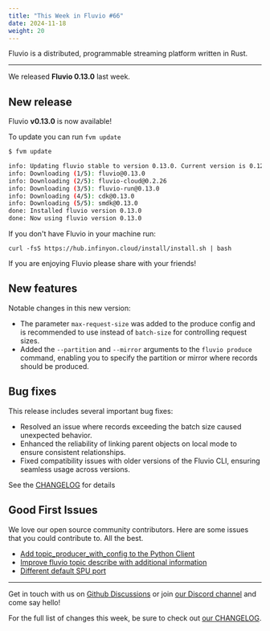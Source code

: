 ```yaml
---
title: "This Week in Fluvio #66"
date: 2024-11-18
weight: 20
---
```

Fluvio is a distributed, programmable streaming platform written in Rust.

---
We released **Fluvio 0.13.0** last week.

## New release
Fluvio **v0.13.0** is now available!

To update you can run `fvm update`

```bash
$ fvm update

info: Updating fluvio stable to version 0.13.0. Current version is 0.12.1.
info: Downloading (1/5): fluvio@0.13.0
info: Downloading (2/5): fluvio-cloud@0.2.26
info: Downloading (3/5): fluvio-run@0.13.0
info: Downloading (4/5): cdk@0.13.0
info: Downloading (5/5): smdk@0.13.0
done: Installed fluvio version 0.13.0
done: Now using fluvio version 0.13.0

```

If you don't have Fluvio in your machine run:

```
curl -fsS https://hub.infinyon.cloud/install/install.sh | bash
```

If you are enjoying Fluvio please share with your friends!

## New features
Notable changes in this new version:

- The parameter `max-request-size` was added to the produce config and is recommended to use instead of `batch-size` for controlling request sizes.
- Added the `--partition` and `--mirror` arguments to the `fluvio produce` command, enabling you to specify the partition or mirror where records should be produced.

## Bug fixes
This release includes several important bug fixes:

- Resolved an issue where records exceeding the batch size caused unexpected behavior.
- Enhanced the reliability of linking parent objects on local mode to ensure consistent relationships.
- Fixed compatibility issues with older versions of the Fluvio CLI, ensuring seamless usage across versions.

See the [CHANGELOG] for details

## Good First Issues
We love our open source community contributors. Here are some issues that you could contribute to. All the best.

- [Add topic_producer_with_config to the Python Client]
- [Improve fluvio topic describe with additional information]
- [Different default SPU port]


---

Get in touch with us on [Github Discussions] or join [our Discord channel] and come say hello!

For the full list of changes this week, be sure to check out [our CHANGELOG].

[Fluvio open source]: https://github.com/infinyon/fluvio
[our CHANGELOG]: https://github.com/infinyon/fluvio/blob/master/CHANGELOG.md
[our Discord channel]: https://discordapp.com/invite/bBG2dTz
[Github Discussions]: https://github.com/infinyon/fluvio/discussions

[this form]: https://infinyon.com/request/ss-early-access/
[CHANGELOG]: https://github.com/infinyon/fluvio/blob/v0.13.0/CHANGELOG.md
[When a topic is deleted, connected clients should have their connection closed]: https://github.com/infinyon/fluvio/issues/3836
[Remove localhost from fluvio in favor of 127.0.0.1]: https://github.com/infinyon/fluvio/issues/3866
[Add topic_producer_with_config to the Python Client]: https://github.com/infinyon/fluvio/issues/4159
[Improve fluvio topic describe with additional information]: https://github.com/infinyon/fluvio/issues/3968
[Different default SPU port]: https://github.com/infinyon/fluvio/issues/3739
